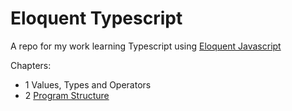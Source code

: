 Eloquent Typescript
====================

A repo for my work learning Typescript using [Eloquent Javascript](http://eloquentjavascript.net/index.html)

Chapters: 
- 1 Values, Types and Operators
- 2 [Program Structure](CH02)
